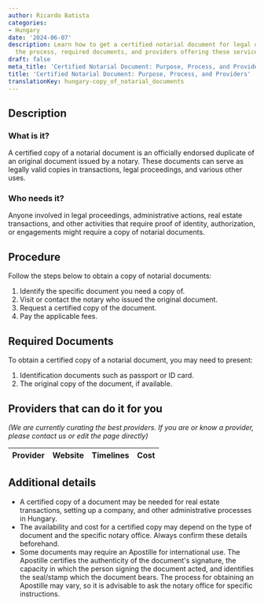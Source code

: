 ```yaml
---
author: Ricardo Batista
categories:
- Hungary
date: '2024-06-07'
description: Learn how to get a certified notarial document for legal use. Understand
  the process, required documents, and providers offering these services in Hungary.
draft: false
meta_title: 'Certified Notarial Document: Purpose, Process, and Providers'
title: 'Certified Notarial Document: Purpose, Process, and Providers'
translationKey: hungary-copy_of_notarial_documents
---
```




## Description
### What is it?
A certified copy of a notarial document is an officially endorsed duplicate of an original document issued by a notary. These documents can serve as legally valid copies in transactions, legal proceedings, and various other uses.

### Who needs it?
Anyone involved in legal proceedings, administrative actions, real estate transactions, and other activities that require proof of identity, authorization, or engagements might require a copy of notarial documents.

## Procedure
Follow the steps below to obtain a copy of notarial documents:

1. Identify the specific document you need a copy of.
2. Visit or contact the notary who issued the original document.
3. Request a certified copy of the document.
4. Pay the applicable fees.

## Required Documents
To obtain a certified copy of a notarial document, you may need to present:

1. Identification documents such as passport or ID card.
2. The original copy of the document, if available.

## Providers that can do it for you

_(We are currently curating the best providers. If you are or know a provider, please contact us or edit the page directly)_

| Provider        |     Website     |     Timelines    |       Cost      |
| --------------- | --------------- |  :-------------: | :-------------: |

## Additional details
- A certified copy of a document may be needed for real estate transactions, setting up a company, and other administrative processes in Hungary.
- The availability and cost for a certified copy may depend on the type of document and the specific notary office. Always confirm these details beforehand.
- Some documents may require an Apostille for international use. The Apostille certifies the authenticity of the document's signature, the capacity in which the person signing the document acted, and identifies the seal/stamp which the document bears. The process for obtaining an Apostille may vary, so it is advisable to ask the notary office for specific instructions.